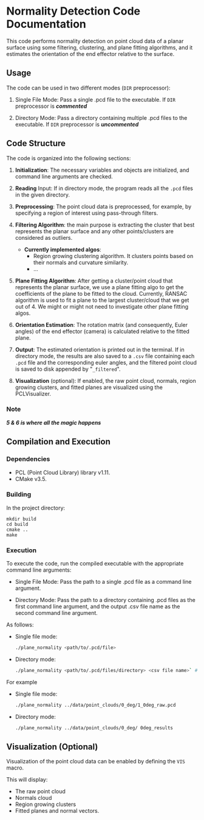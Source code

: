 # Normality Detection Code Documentation

This code performs normality detection on point cloud data of a planar surface using some filtering, clustering, and plane fitting algorithms, and it estimates the orientation of the end effector relative to the surface.

## Usage

The code can be used in two different modes (`DIR` preprocessor):

1. Single File Mode: Pass a single .pcd file to the executable. If `DIR` preprocessor is ***commented***

2. Directory Mode: Pass a directory containing multiple .pcd files to the executable. If `DIR` preprocessor is ***uncommented***

## Code Structure

The code is organized into the following sections:

1. **Initialization**: The necessary variables and objects are initialized, and command line arguments are checked.

2. **Reading** Input: If in directory mode, the program reads all the `.pcd` files in the given directory.

3. **Preprocessing**: The point cloud data is preprocessed, for example, by specifying a region of interest using pass-through filters.

4. **Filtering Algorithm**: the main purpose is extracting the cluster that best represents the planar surface and any other points/clusters are considered as outliers.
   - **Currently implemented algos**:
     - Region growing clustering algorithm. It clusters points based on their normals and curvature similarity.
     - ...

5. **Plane Fitting Algorithm**: After getting a cluster/point cloud that represents the planar surface, we use a plane fitting algo to get the coefficients of the plane to be fitted to the cloud. Currently, RANSAC algorithm is used to fit a plane to the largest cluster/cloud that we get out of 4. We might or might not need to investigate other plane fitting algos.

6. **Orientation Estimation**: The rotation matrix (and consequently, Euler angles) of the end effector (camera) is calculated relative to the fitted plane.

7. **Output**: The estimated orientation is printed out in the terminal. If in directory mode, the results are also saved to a `.csv` file containing each `.pcd` file and the corresponding euler angles, and the filtered point cloud is saved to disk appended by "`_filtered`".

8. **Visualization** (optional): If enabled, the raw point cloud, normals, region growing clusters, and fitted planes are visualized using the PCLVisualizer.

### Note

***5 & 6 is where all the magic happens***

## Compilation and Execution

### Dependencies

- PCL (Point Cloud Library) library v1.11.
- CMake v3.5.

### Building

In the project directory:

```shell
mkdir build
cd build
cmake ..
make
```

### Execution

To execute the code, run the compiled executable with the appropriate command line arguments:

- Single File Mode: Pass the path to a single .pcd file as a command line argument.

- Directory Mode: Pass the path to a directory containing .pcd files as the first command line argument, and the output .csv file name as the second command line argument.

As follows:

- Single file mode:  

    ```bash
    ./plane_normality <path/to/.pcd/file>
    ```

- Directory mode:

    ```bash
    ./plane_normality <path/to/.pcd/files/directory> <csv file name>` # without `.csv
    ```

For example

- Single file mode:  

    ```bash
    ./plane_normality ../data/point_clouds/0_deg/1_0deg_raw.pcd
    ```

- Directory mode:

    ```bash
    ./plane_normality ../data/point_clouds/0_deg/ 0deg_results
    ```

## Visualization (Optional)

Visualization of the point cloud data can be enabled by defining the `VIS` macro.

This will display:

- The raw point cloud
- Normals cloud
- Region growing clusters
- Fitted planes and normal vectors.
